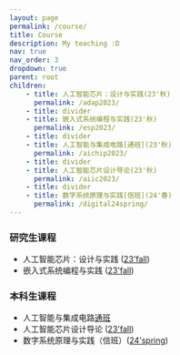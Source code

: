 ```yaml
---
layout: page
permalink: /course/
title: Course
description: My teaching :D
nav: true
nav_order: 3
dropdown: true
parent: root
children: 
    - title: 人工智能芯片：设计与实践(23'秋)
      permalink: /adap2023/
    - title: divider
    - title: 嵌入式系统编程与实践(23'秋)
      permalink: /esp2023/
    - title: divider
    - title: 人工智能与集成电路[通班](23'秋)
      permalink: /aichip2023/
    - title: divider
    - title: 人工智能芯片设计导论(23'秋)
      permalink: /aiic2023/
    - title: divider
    - title: 数字系统原理与实践[信班](24'春)
      permalink: /digital24spring/
---
```


### 研究生课程
  - 人工智能芯片：设计与实践 ([23'fall](/adap23fall/))
  - 嵌入式系统编程与实践 ([23'fall](/esp23fall/))

### 本科生课程
  - 人工智能与集成电路[通班]([23'fall](/aiic23fall/))
  - 人工智能芯片设计导论 ([23'fall](/aichip23fall/))
  - 数字系统原理与实践（信班）([24'spring](/digital24spring/))
